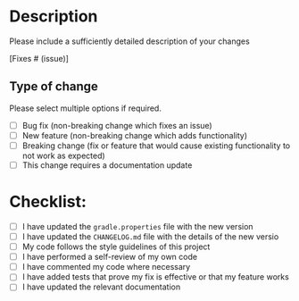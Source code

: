 # Description

Please include a sufficiently detailed description of your changes

[Fixes # (issue)]

## Type of change

Please select multiple options if required.

- [ ] Bug fix (non-breaking change which fixes an issue)
- [ ] New feature (non-breaking change which adds functionality)
- [ ] Breaking change (fix or feature that would cause existing functionality to not work as expected)
- [ ] This change requires a documentation update

# Checklist:

- [ ] I have updated the `gradle.properties` file with the new version
- [ ] I have updated the `CHANGELOG.md` file with the details of the new versio
- [ ] My code follows the style guidelines of this project
- [ ] I have performed a self-review of my own code
- [ ] I have commented my code where necessary
- [ ] I have added tests that prove my fix is effective or that my feature works
- [ ] I have updated the relevant documentation